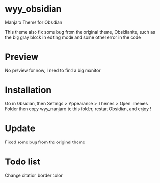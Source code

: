 # wyy_obsidian
Manjaro Theme for Obsidian

This theme also fix some bug from the original theme, Obsidianite, such as the big gray block in editing mode and some other error in the code

# Preview
No preview for now, I need to find a big monitor

# Installation
Go in Obsidian, then Settings > Appearance > Themes > Open Themes Folder
then copy wyy_manjaro to this folder, restart Obsidian, and enjoy !

# Update
Fixed some bug from the original theme

# Todo list
Change citation border color
